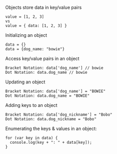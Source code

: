 
Objects store data in key/value pairs
```
value = [1, 2, 3]
vs
value = { data: [1, 2, 3] }
```

Initializing an object
```
data = {}
data = {dog_name: "bowie"}
```

Access key/value pairs in an object
```
Bracket Notation: data['dog_name'] // bowie
Dot Notation: data.dog_name // bowie
```

Updating an object
```
Bracket Notation: data['dog_name'] = "BOWIE"
Dot Notation: data.dog_name = "BOWIE"
```

Adding keys to an object
```
Bracket Notation: data['dog_nickname'] = "Bobo"
Dot Notation: data.dog_nickname = "Bobo"
```

Enumerating the keys & values in an object:
```
for (var key in data) {
  console.log(key + ": " + data[key]);
}
```
